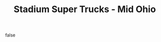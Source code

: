 ---
layout: photo
modal: true
thumb: https://csnapmediahost.github.io/assets1/Thumbs/SuperTrucksOhio1.jpg
full: https://csnapmediahost.github.io/assets1/Render/SuperTrucksOhio1.jpg
size: small
ar: landscape
body: false
title: "Stadium Super Trucks - Mid Ohio"
tags: motorsport
---